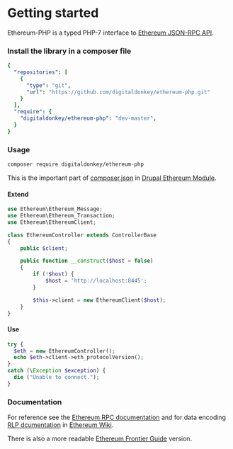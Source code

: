 # Getting started

Ethereum-PHP is a typed PHP-7 interface to [Ethereum JSON-RPC API](https://github.com/ethereum/wiki/wiki/JSON-RPC).

### Install the library in a composer file


```yaml
{
  "repositories": [
    {
      "type": "git",
      "url": "https://github.com/digitaldonkey/ethereum-php.git"
    }
  ],
  "require": {
    "digitaldonkey/ethereum-php": "dev-master",
  }
}
```

### Usage


```sh
composer require digitaldonkey/ethereum-php
```

This is the important part of [composer.json](https://github.com/digitaldonkey/ethereum/blob/8.x-1.x/composer.json) in [Drupal Ethereum Module](https://drupal.org/project/ethereum).


#### Extend

```php
use Ethereum\Ethereum_Message;
use Ethereum\Ethereum_Transaction;
use Ethereum\EthereumClient;

class EthereumController extends ControllerBase
{
    public $client;

    public function __construct($host = false)
    {
        if (!$host) {
            $host = 'http://localhost:8445';
        }

        $this->client = new EthereumClient($host);
    }
}
```

#### Use

```php
try {
  $eth = new EthereumController();
  echo $eth->client->eth_protocolVersion();
}
catch (\Exception $exception) {
  die ("Unable to connect.");
}
```

### Documentation

For reference see the [Ethereum RPC documentation](https://github.com/ethereum/wiki/wiki/JSON-RPC) and for data encoding [RLP dcumentation](https://github.com/ethereum/wiki/wiki/RLP) in [Ethereum Wiki](https://github.com/ethereum/wiki).

There is also a more readable [Ethereum Frontier Guide](http://ethereum.gitbooks.io/frontier-guide/content/rpc.html) version.
